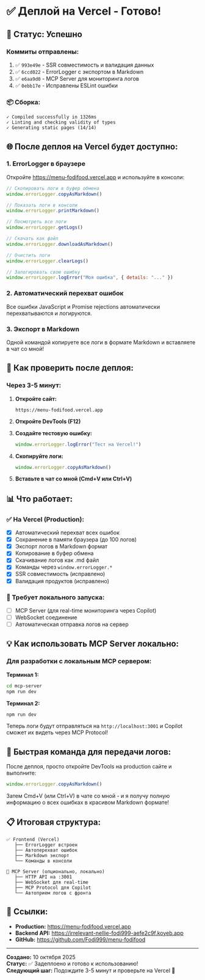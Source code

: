 # ✅ Деплой на Vercel - Готово!

## 🎉 Статус: Успешно

### Коммиты отправлены:
1. ✅ `993e49e` - SSR совместимость и валидация данных
2. ✅ `6ccd022` - ErrorLogger с экспортом в Markdown
3. ✅ `e6aa9d0` - MCP Server для мониторинга логов
4. ✅ `0ebb17e` - Исправлены ESLint ошибки

### 📦 Сборка:
```
✓ Compiled successfully in 1326ms
✓ Linting and checking validity of types
✓ Generating static pages (14/14)
```

## 🌐 После деплоя на Vercel будет доступно:

### 1. ErrorLogger в браузере
Откройте https://menu-fodifood.vercel.app и используйте в консоли:

```javascript
// Скопировать логи в буфер обмена
window.errorLogger.copyAsMarkdown()

// Показать логи в консоли
window.errorLogger.printMarkdown()

// Посмотреть все логи
window.errorLogger.getLogs()

// Скачать как файл
window.errorLogger.downloadAsMarkdown()

// Очистить логи
window.errorLogger.clearLogs()

// Залогировать свою ошибку
window.errorLogger.logError("Моя ошибка", { details: "..." })
```

### 2. Автоматический перехват ошибок
Все ошибки JavaScript и Promise rejections автоматически перехватываются и логируются.

### 3. Экспорт в Markdown
Одной командой копируете все логи в формате Markdown и вставляете в чат со мной!

## 🚀 Как проверить после деплоя:

### Через 3-5 минут:

1. **Откройте сайт:**
   ```
   https://menu-fodifood.vercel.app
   ```

2. **Откройте DevTools (F12)**

3. **Создайте тестовую ошибку:**
   ```javascript
   window.errorLogger.logError("Тест на Vercel!")
   ```

4. **Скопируйте логи:**
   ```javascript
   window.errorLogger.copyAsMarkdown()
   ```

5. **Вставьте в чат со мной (Cmd+V или Ctrl+V)**

## 📊 Что работает:

### ✅ На Vercel (Production):
- [x] Автоматический перехват всех ошибок
- [x] Сохранение в памяти браузера (до 100 логов)
- [x] Экспорт логов в Markdown формат
- [x] Копирование в буфер обмена
- [x] Скачивание логов как .md файл
- [x] Команды через `window.errorLogger.*`
- [x] SSR совместимость (исправлено)
- [x] Валидация продуктов (исправлено)

### 🔧 Требует локального запуска:
- [ ] MCP Server (для real-time мониторинга через Copilot)
- [ ] WebSocket соединение
- [ ] Автоматическая отправка логов на сервер

## 💡 Как использовать MCP Server локально:

### Для разработки с локальным MCP сервером:

**Терминал 1:**
```bash
cd mcp-server
npm run dev
```

**Терминал 2:**
```bash
npm run dev
```

Теперь логи будут отправляться на `http://localhost:3001` и Copilot сможет их видеть через MCP Protocol!

## 🎯 Быстрая команда для передачи логов:

После деплоя, просто откройте DevTools на production сайте и выполните:

```javascript
window.errorLogger.copyAsMarkdown()
```

Затем Cmd+V (или Ctrl+V) в чате со мной - и я получу полную информацию о всех ошибках в красивом Markdown формате!

## 📋 Итоговая структура:

```
✅ Frontend (Vercel)
   ├── ErrorLogger встроен
   ├── Автоперехват ошибок
   ├── Markdown экспорт
   └── Команды в консоли

🔧 MCP Server (опционально, локально)
   ├── HTTP API на :3001
   ├── WebSocket для real-time
   ├── MCP Protocol для Copilot
   └── Автоприем логов с фронта
```

## 🔗 Ссылки:

- **Production:** https://menu-fodifood.vercel.app
- **Backend API:** https://irrelevant-nellie-fodi999-aefe2c9f.koyeb.app
- **GitHub:** https://github.com/Fodi999/menu-fodifood

---

**Создано:** 10 октября 2025  
**Статус:** ✅ Задеплоено и готово к использованию!  
**Следующий шаг:** Подождите 3-5 минут и проверьте на Vercel 🚀

